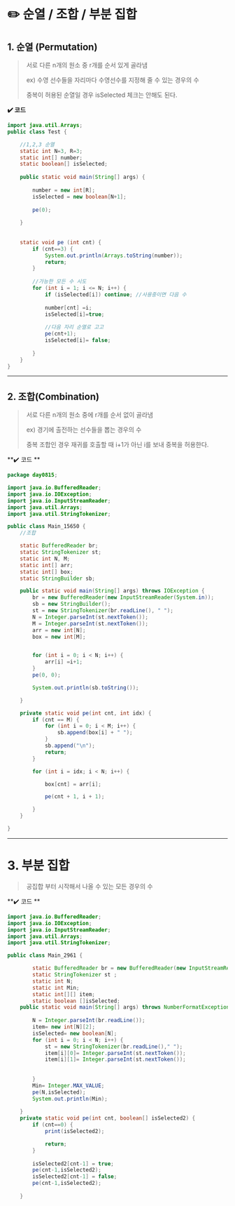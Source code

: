 # ✏️ 순열 / 조합 / 부분 집합



## 1. 순열 (Permutation)

> ​	 서로 다른 n개의 원소 중 r개를 순서 있게 골라냄
>
> ​	ex) 수영 선수들을 자리마다 수영선수를 지정해 줄 수 있는 경우의 수 
>
> ​	중복이 허용된 순열일 경우 isSelected 체크는 안해도 된다.



**✔️ 코드**

```java
import java.util.Arrays;
public class Test {

	//1,2,3 순열
	static int N=3, R=3;
	static int[] number;
	static boolean[] isSelected;
	
	public static void main(String[] args) {
		
		number = new int[R];
		isSelected = new boolean[N+1];
		
		pe(0);
		
	}
	
	
	static void pe (int cnt) {
		if (cnt==3) {
			System.out.println(Arrays.toString(number));
			return;
		}
		
		//가능한 모든 수 시도
		for (int i = 1; i <= N; i++) {
			if (isSelected[i]) continue; //사용중이면 다음 수
			
			number[cnt] =i;
			isSelected[i]=true;
			
			//다음 자리 순열로 고고
			pe(cnt+1);
			isSelected[i]= false;
					
		}		
	}	
}
```









---









## 2. 조합(Combination)

> ​	서로 다른 n개의 원소 중에 r개를 순서 없이 골라냄
>
> ​	ex) 경기에 출전하는 선수들을 뽑는 경우의 수 
>
> ​	중복 조합인 경우 재귀를 호출할 때 i+1가 아닌 i를 보내 중복을 허용한다.



**✔️ 코드 ** 

```java
package day0815;

import java.io.BufferedReader;
import java.io.IOException;
import java.io.InputStreamReader;
import java.util.Arrays;
import java.util.StringTokenizer;

public class Main_15650 {
	//조합

	static BufferedReader br;
	static StringTokenizer st;
	static int N, M;
	static int[] arr;
	static int[] box;
	static StringBuilder sb;

	public static void main(String[] args) throws IOException {
		br = new BufferedReader(new InputStreamReader(System.in));
		sb = new StringBuilder();
		st = new StringTokenizer(br.readLine(), " ");
		N = Integer.parseInt(st.nextToken());
		M = Integer.parseInt(st.nextToken());
		arr = new int[N];
		box = new int[M];


		for (int i = 0; i < N; i++) {
			arr[i] =i+1;
		}
		pe(0, 0);

		System.out.println(sb.toString());

	}

	private static void pe(int cnt, int idx) {
		if (cnt == M) {
			for (int i = 0; i < M; i++) {
				sb.append(box[i] + " ");
			}
			sb.append("\n");
			return;
		}

		for (int i = idx; i < N; i++) {

			box[cnt] = arr[i];

			pe(cnt + 1, i + 1);

		}
	}

}
```





---





# 3. 부분 집합 

> ​		공집합 부터 시작해서 나올 수 있는 모든 경우의 수 



**✔️ 코드 ** 

```java
import java.io.BufferedReader;
import java.io.IOException;
import java.io.InputStreamReader;
import java.util.Arrays;
import java.util.StringTokenizer;

public class Main_2961 {

		static BufferedReader br = new BufferedReader(new InputStreamReader(System.in));
		static StringTokenizer st ;
		static int N;
		static int Min;
		static int[][] item;
		static boolean []isSelected;
	public static void main(String[] args) throws NumberFormatException, IOException {
		
		N = Integer.parseInt(br.readLine());
		item= new int[N][2];
		isSelected= new boolean[N];
		for (int i = 0; i < N; i++) {
			st = new StringTokenizer(br.readLine()," ");
			item[i][0]= Integer.parseInt(st.nextToken());
			item[i][1]= Integer.parseInt(st.nextToken());
			
			
		}
		Min= Integer.MAX_VALUE;
		pe(N,isSelected);
		System.out.println(Min);
		
	}
	private static void pe(int cnt, boolean[] isSelected2) {
		if (cnt==0) {
			print(isSelected2);

			return;
		}
		
		isSelected2[cnt-1] = true;
		pe(cnt-1,isSelected2);
		isSelected2[cnt-1] = false;
		pe(cnt-1,isSelected2);
		
	}
```







